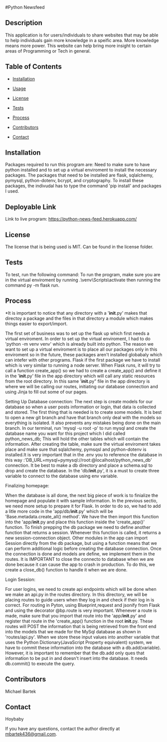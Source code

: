 #Python Newsfeed

## Description
This application is for users/individuals to share websites that may be able to help individuals gain more knowledge in a speific area. More knowledge means more power. This website can help bring more insight to certain areas of Programming or Tech in general. 

## Table of Contents

* [Installation](#installation)

* [Usage](#usage)

* [License](#license)

* [Tests](#tests)

* [Process](#process)

* [Contributors](#contributors)

* [Contact](#contact)


## Installation
Packages required to run this program are: Need to make sure to have python installed and to set up a virtual enviroment to install the necessary packages. The packages that need to be installed are flask, sqlalchemy, pymysql, python-dotenv, bcrypt, and  cryptography. To install these packages, the indivudal has to type the command 'pip install' and packages I used.


## Deployable Link
Link to live program: https://python-news-feed.herokuapp.com/


## License
The license that is being used is MIT. Can be found in the license folder.


## Tests
To test, run the following command: To run the program, make sure you are in the virtual enviroment by running .\venv\Scripts\activate then running the command py -m flask run.

## Process
 


 *It is important to notice that any directory with a '__init__.py' makes that directoy a package and the files in that directory a module which makes things easier to export/import.
    

The first set of business was to set up the flask up which first needs a virtual enviroment. In order to set up the virtual enviroment, I had to do 'python -m venv venv' which is already built into python. The reason we want to set up a virtual enviroment is to place all our packages only in this enviroment so in the future, these packages aren't installed globabaly which can intefer with other programs. Flask if the first package we have to install which is very similar to running a node server. When Flask runs, it will try to call a function create_app() so we had to create a create_app() and define it in the '__init__.py' file in the app directory which will call any static resources from the root directory. In this same '__init__.py" file in the app directory is where we will be calling our routes, initiating our database connection and using Jinja to fill out some of our pages.


Setting Up Database connection:
The next step is create models for our database so when a user posts information or login, that data is collected and stored. The first thing that is needed is to create some models. It is best to open a new git branch and have that branch only deal with the models so everything is isolated. It also prevents any mistakes being done on the main branch. In our terminal, run 'mysql -u root -p' to run mysql and create the database name you want for this project which I did called python_news_db; This will hold the other tables which will contain the information. After creating the table, make sure the virtual enviroment takes place and make sure that sqlalchemy, pymsqsl and python-dotenv is installed.It is very important that in the .env you to reference the database in this way :'DB_URL=mysql+pymysql://root:<password>@localhost/python_news_db' connection. It be best to make a db directory and place a schema.sql to drop and create the database. In the 'db/__init__.py', it is a must to create three variable to connect to the database using env variable.



Finalizing homepage:

When the database is all done, the next big piece of work is to finialize the homepage and populate it with sample information. In the previous sectio, we need more setup to prepare it for Flask. In order to do so, we had to add a litle more code in the 'app/db/__init__.py' which will be 'Base.metadata.create_all() method'. We have the then import this function into the 'app/__init__.py and place this function inside the 'create_app()' function. To finish prepping the db package we need to define another function that returns a session. Whenever this function is called, it returns a new session-connection object. Other modules in the app can import Session directly from the db package, but using a function means that we can perform additional logic before creating the database connection. Once the connection is done and models are define, we implement them in the routes. It is IMPORTANT to close the connecto to database when we are done because it can cause the app to crash in production.  To do this, we create a close_db() function to handle it when we are done.



Login Session:

For user logins, we need to create api endpoints which will be done when we make an api.py in the routes directory. In this directory, we will be placing routes to guide users when they log in and check if their log in is correct. For routing in Pyton, using Blueprint,request and jsonify from Flask and using the decorator @bp.route is very important. Whenever a route is made, make sure that you import that route into the 'app/__init__.py' and register that route in the 'create_app() function in the root __init__.py. These routes will POST the information that is being retrieved from the front end into the models that we made for the MySql database as shown in 'routes/api.py'. When we store these input values into another variable that uses the Python Dictionary(JavaScript Property equivalent) system, we have to commit these information into the database with a db.add(variable). However, it is important to remember that the db.add only ques that information to be put in and doesn't insert into the database. It needs db.commit() to execute the query. 





## Contributors
Michael Bartek


## Contact
Hoybaby

If you have any questions, contact the author directly at mbartek436@gmail.com.
